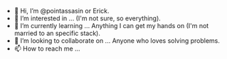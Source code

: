 - 👋 Hi, I’m @pointassasin or Erick.
- 👀 I’m interested in ... (I'm not sure, so everything).
- 🌱 I’m currently learning ... Anything I can get my hands on (I'm not married to an specific stack).
- 💞️ I’m looking to collaborate on ... Anyone who loves solving problems.
- 📫 How to reach me ... 

<!---
pointassasin/pointassasin is a ✨ special ✨ repository because its `README.md` (this file) appears on your GitHub profile.
You can click the Preview link to take a look at your changes.
--->
